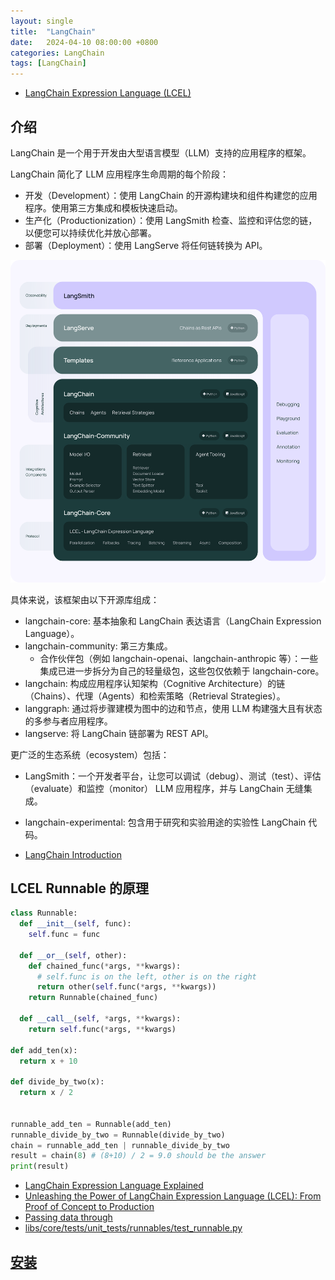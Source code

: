 ```yaml
---
layout: single
title:  "LangChain"
date:   2024-04-10 08:00:00 +0800
categories: LangChain
tags: [LangChain]
---
```


- [LangChain Expression Language (LCEL)](https://python.langchain.com/docs/expression_language/)

## 介绍
LangChain 是一个用于开发由大型语言模型（LLM）支持的应用程序的框架。

LangChain 简化了 LLM 应用程序生命周期的每个阶段：

- 开发（Development）：使用 LangChain 的开源构建块和组件构建您的应用程序。使用第三方集成和模板快速启动。
- 生产化（Productionization）：使用 LangSmith 检查、监控和评估您的链，以便您可以持续优化并放心部署。
- 部署（Deployment）：使用 LangServe 将任何链转换为 API。

![](/images/2024/LangChain/langchain_stack.svg)

具体来说，该框架由以下开源库组成：

- langchain-core: 基本抽象和 LangChain 表达语言（LangChain Expression Language）。
- langchain-community: 第三方集成。
  - 合作伙伴包（例如 langchain-openai、langchain-anthropic 等）：一些集成已进一步拆分为自己的轻量级包，这些包仅依赖于 langchain-core。
- langchain: 构成应用程序认知架构（Cognitive Architecture）的链（Chains）、代理（Agents）和检索策略（Retrieval Strategies）。
- langgraph: 通过将步骤建模为图中的边和节点，使用 LLM 构建强大且有状态的多参与者应用程序。
- langserve: 将 LangChain 链部署为 REST API。

更广泛的生态系统（ecosystem）包括：

- LangSmith：一个开发者平台，让您可以调试（debug）、测试（test）、评估（evaluate）和监控（monitor） LLM 应用程序，并与 LangChain 无缝集成。
- langchain-experimental: 包含用于研究和实验用途的实验性 LangChain 代码。

- [LangChain Introduction](https://python.langchain.com/docs/get_started/introduction/)


## LCEL Runnable 的原理
```python
class Runnable:
  def __init__(self, func):
    self.func = func

  def __or__(self, other):
    def chained_func(*args, **kwargs):
      # self.func is on the left, other is on the right
      return other(self.func(*args, **kwargs))
    return Runnable(chained_func)

  def __call__(self, *args, **kwargs):
    return self.func(*args, **kwargs)

def add_ten(x):
  return x + 10

def divide_by_two(x):
  return x / 2


runnable_add_ten = Runnable(add_ten)
runnable_divide_by_two = Runnable(divide_by_two)
chain = runnable_add_ten | runnable_divide_by_two
result = chain(8) # (8+10) / 2 = 9.0 should be the answer
print(result)
```

- [LangChain Expression Language Explained](https://www.pinecone.io/learn/series/langchain/langchain-expression-language/)
- [Unleashing the Power of LangChain Expression Language (LCEL): From Proof of Concept to Production](https://www.artefact.com/blog/unleashing-the-power-of-langchain-expression-language-lcel-from-proof-of-concept-to-production/)
- [Passing data through](https://python.langchain.com/docs/expression_language/primitives/passthrough/)
- [libs/core/tests/unit_tests/runnables/test_runnable.py](https://github.com/langchain-ai/langchain/blob/master/libs/core/tests/unit_tests/runnables/test_runnable.py)


## [安装](https://python.langchain.com/docs/get_started/installation/)
